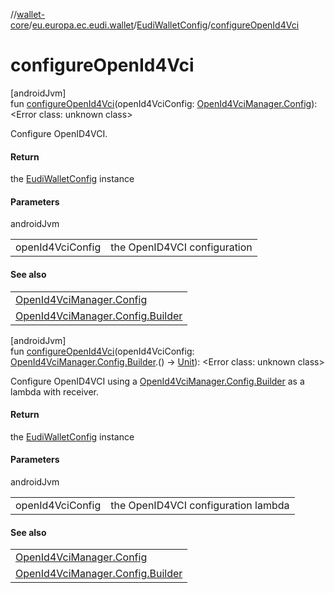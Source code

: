 //[wallet-core](../../../index.md)/[eu.europa.ec.eudi.wallet](../index.md)/[EudiWalletConfig](index.md)/[configureOpenId4Vci](configure-open-id4-vci.md)

# configureOpenId4Vci

[androidJvm]\
fun [configureOpenId4Vci](configure-open-id4-vci.md)(openId4VciConfig: [OpenId4VciManager.Config](../../eu.europa.ec.eudi.wallet.issue.openid4vci/-open-id4-vci-manager/-config/index.md)): &lt;Error class: unknown class&gt;

Configure OpenID4VCI.

#### Return

the [EudiWalletConfig](index.md) instance

#### Parameters

androidJvm

| | |
|---|---|
| openId4VciConfig | the OpenID4VCI configuration |

#### See also

| |
|---|
| [OpenId4VciManager.Config](../../eu.europa.ec.eudi.wallet.issue.openid4vci/-open-id4-vci-manager/-config/index.md) |
| [OpenId4VciManager.Config.Builder](../../eu.europa.ec.eudi.wallet.issue.openid4vci/-open-id4-vci-manager/-config/-builder/index.md) |

[androidJvm]\
fun [configureOpenId4Vci](configure-open-id4-vci.md)(openId4VciConfig: [OpenId4VciManager.Config.Builder](../../eu.europa.ec.eudi.wallet.issue.openid4vci/-open-id4-vci-manager/-config/-builder/index.md).() -&gt; [Unit](https://kotlinlang.org/api/latest/jvm/stdlib/kotlin-stdlib/kotlin/-unit/index.html)): &lt;Error class: unknown class&gt;

Configure OpenID4VCI using a [OpenId4VciManager.Config.Builder](../../eu.europa.ec.eudi.wallet.issue.openid4vci/-open-id4-vci-manager/-config/-builder/index.md) as a lambda with receiver.

#### Return

the [EudiWalletConfig](index.md) instance

#### Parameters

androidJvm

| | |
|---|---|
| openId4VciConfig | the OpenID4VCI configuration lambda |

#### See also

| |
|---|
| [OpenId4VciManager.Config](../../eu.europa.ec.eudi.wallet.issue.openid4vci/-open-id4-vci-manager/-config/index.md) |
| [OpenId4VciManager.Config.Builder](../../eu.europa.ec.eudi.wallet.issue.openid4vci/-open-id4-vci-manager/-config/-builder/index.md) |
